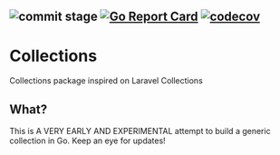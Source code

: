 ![commit stage](https://github.com/thefuga/go-collections/actions/workflows/commit-stage.yml/badge.svg) [![Go Report Card](https://goreportcard.com/badge/github.com/thefuga/go-collections)](https://goreportcard.com/report/github.com/thefuga/go-collections) [![codecov](https://codecov.io/gh/thefuga/go-collections/branch/main/graph/badge.svg?token=E2TNB1LQQJ)](https://codecov.io/gh/thefuga/go-collections)
------

# Collections
Collections package inspired on Laravel Collections

## What?
This is A VERY EARLY AND EXPERIMENTAL attempt to build a generic collection in Go.
Keep an eye for updates!
